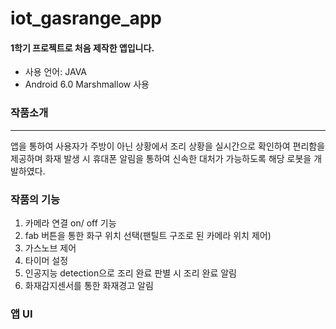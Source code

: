 # iot_gasrange_app

#### 1학기 프로젝트로 처음 제작한 앱입니다.

* 사용 언어: JAVA
* Android 6.0 Marshmallow 사용



### 작품소개
-----
앱을 통하여 사용자가 주방이 아닌 상황에서 조리 상황을 실시간으로 확인하여 편리함을 제공하며
화재 발생 시 휴대폰 알림을 통하여 신속한 대처가 가능하도록 해당 로봇을 개발하였다.


### 작품의 기능
1. 카메라 연결 on/ off 기능
2. fab 버튼을 통한 화구 위치 선택(팬틸트 구조로 된 카메라 위치 제어)
3. 가스노브 제어
4. 타이머 설정
5. 인공지능 detection으로 조리 완료 판별 시 조리 완료 알림
6. 화재감지센서를 통한 화재경고 알림


### 앱 UI
